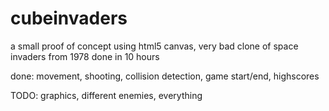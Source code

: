 cubeinvaders
===========================
a small proof of concept using html5 canvas, very bad clone of space invaders from 1978
done in 10 hours

done: movement, shooting, collision detection, game start/end, highscores

TODO: 
graphics, different enemies, everything
